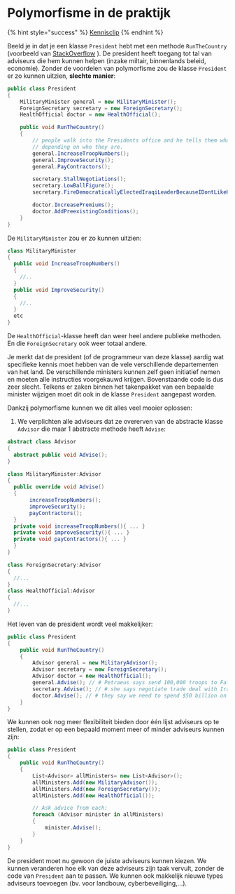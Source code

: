# Polymorfisme in de praktijk

{% hint style="success" %}
[Kennisclip](https://www.youtube.com/watch?v=CeApHLGuYUg)
{% endhint %}

Beeld je in dat je een klasse `President` hebt met een methode `RunTheCountry` \(voorbeeld van [StackOverflow](https://stackoverflow.com/questions/1031273/what-is-polymorphism-what-is-it-for-and-how-is-it-used) \). De president heeft toegang tot tal van adviseurs die hem kunnen helpen \(inzake miltair, binnenlands beleid, economie\). Zonder de voordelen van polymorfisme zou de klasse `President` er zo kunnen uitzien, **slechte manier**:

```csharp
public class President
{
    MilitaryMinister general = new MilitaryMinister();
    ForeignSecretary secretary = new ForeignSecretary();
    HealthOfficial doctor = new HealthOfficial();

    public void RunTheCountry()
    {
        // people walk into the Presidents office and he tells them what to do
        // depending on who they are.
        general.IncreaseTroopNumbers();
        general.ImproveSecurity();
        general.PayContractors();

        secretary.StallNegotiations();
        secretary.LowBallFigure();
        secretary.FireDemocraticallyElectedIraqiLeaderBecauseIDontLikeHim();

        doctor.IncreasePremiums();
        doctor.AddPreexistingConditions();
    }
}
```

De `MilitaryMinister` zou er zo kunnen uitzien:

```csharp
class MilitaryMinister
{
  public void IncreaseTroopNumbers()
  {
    //..
  }
  public void ImproveSecurity()
  {
    //..
  }
  etc
}
```

De `HealthOfficial`-klasse heeft dan weer heel andere publieke methoden. En die `ForeignSecretary` ook weer totaal andere.

Je merkt dat de president \(of de programmeur van deze klasse\) aardig wat specifieke kennis moet hebben van de vele verschillende departementen van het land. De verschillende ministers kunnen zelf geen initiatief nemen en moeten alle instructies voorgekauwd krijgen. Bovenstaande code is dus zeer slecht. Telkens er zaken binnen het takenpakket van een bepaalde minister wijzigen moet dit ook in de klasse `President` aangepast worden.

Dankzij polymorfisme kunnen we dit alles veel mooier oplossen:

1. We verplichten alle adviseurs dat ze overerven van de abstracte klasse `Advisor` die maar 1 abstracte methode heeft `Advise`:

```csharp
abstract class Advisor
{
  abstract public void Advise();
}

class MilitaryMinister:Advisor
{
  public override void Advise()
  {
       increaseTroopNumbers();
       improveSecurity();
       payContractors();
  }
  private void increaseTroopNumbers(){ ... }
  private void improveSecurity(){ ... }
  private void payContractors(){ ... }
  }
}

class ForeignSecretary:Advisor
{
  //...
}
class HealthOfficial:Advisor
{
  //...
}
```

Het leven van de president wordt veel makkelijker:

```csharp
public class President
{
    public void RunTheCountry()
    {
        Advisor general = new MilitaryAdvisor();
        Advisor secretary = new ForeignSecretary();
        Advisor doctor = new HealthOfficial();
        general.Advise(); // # Petraeus says send 100,000 troops to Fallujah
        secretary.Advise(); // # she says negotiate trade deal with Iran
        doctor.Advise(); // # they say we need to spend $50 billion on ObamaCare
    }
}
```

We kunnen ook nog meer flexibiliteit bieden door één lijst adviseurs op te stellen, zodat er op een bepaald moment meer of minder adviseurs kunnen zijn:

```csharp
public class President
{
    public void RunTheCountry()
    {   
        List<Advisor> allMinisters= new List<Advisor>();
        allMinisters.Add(new MilitaryAdvisor());
        allMinisters.Add(new ForeignSecretary());
        allMinisters.Add(new HealthOfficial());

        // Ask advice from each:
        foreach (Advisor minister in allMinisters)
        {
            minister.Advise();
        }
    }
}
```

De president moet nu gewoon de juiste adviseurs kunnen kiezen. We kunnen veranderen hoe elk van deze adviseurs zijn taak vervult, zonder de code van `President` aan te passen. We kunnen ook makkelijk nieuwe types adviseurs toevoegen \(bv. voor landbouw, cyberbeveiliging,...\).

